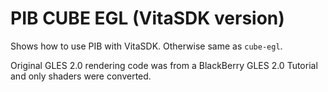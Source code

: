 # PIB CUBE EGL (VitaSDK version)
Shows how to use PIB with VitaSDK. Otherwise same as `cube-egl`.

Original GLES 2.0 rendering code was from a BlackBerry GLES 2.0 Tutorial and only shaders were converted.